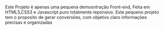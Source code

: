 Este Projeto é apenas uma pequena demosntração Front-end, Feita em HTML5,CSS3 e Javascript puro
totalmente reponsivo.
Este pequeno projeto tem o proposito de gerar conversões, com objetivo claro informações precisas e organizadas
